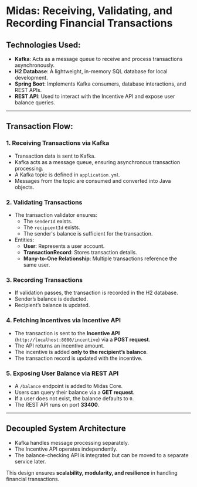 # Midas: Receiving, Validating, and Recording Financial Transactions

## Technologies Used:
- **Kafka**: Acts as a message queue to receive and process transactions asynchronously.
- **H2 Database**: A lightweight, in-memory SQL database for local development.
- **Spring Boot**: Implements Kafka consumers, database interactions, and REST APIs.
- **REST API**: Used to interact with the Incentive API and expose user balance queries.

---

## Transaction Flow:

### 1. **Receiving Transactions via Kafka**
- Transaction data is sent to Kafka.
- Kafka acts as a message queue, ensuring asynchronous transaction processing.
- A Kafka topic is defined in `application.yml`.
- Messages from the topic are consumed and converted into Java objects.

### 2. **Validating Transactions**
- The transaction validator ensures:
  - The `senderId` exists.
  - The `recipientId` exists.
  - The sender's balance is sufficient for the transaction.
- Entities:
  - **User**: Represents a user account.
  - **TransactionRecord**: Stores transaction details.
  - **Many-to-One Relationship**: Multiple transactions reference the same user.

### 3. **Recording Transactions**
- If validation passes, the transaction is recorded in the H2 database.
- Sender’s balance is deducted.
- Recipient’s balance is updated.

### 4. **Fetching Incentives via Incentive API**
- The transaction is sent to the **Incentive API** (`http://localhost:8080/incentive`) via a **POST request**.
- The API returns an incentive amount.
- The incentive is added **only to the recipient’s balance**.
- The transaction record is updated with the incentive.

### 5. **Exposing User Balance via REST API**
- A `/balance` endpoint is added to Midas Core.
- Users can query their balance via a **GET request**.
- If a user does not exist, the balance defaults to `0`.
- The REST API runs on port **33400**.

---

## **Decoupled System Architecture**
- Kafka handles message processing separately.
- The Incentive API operates independently.
- The balance-checking API is integrated but can be moved to a separate service later.

This design ensures **scalability, modularity, and resilience** in handling financial transactions.
